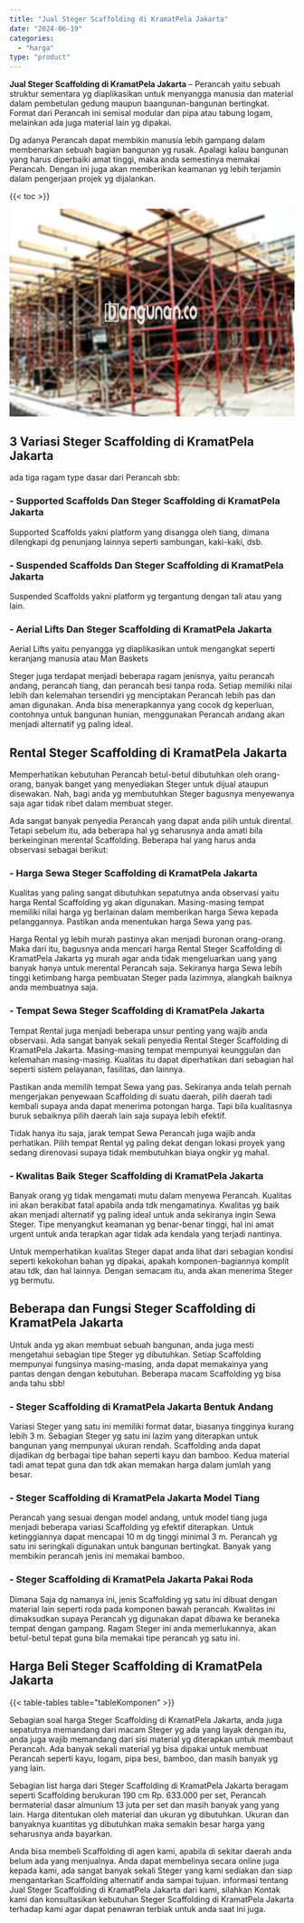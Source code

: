 ```yaml
---
title: "Jual Steger Scaffolding di KramatPela Jakarta"
date: "2024-06-19"
categories: 
  - "harga"
type: "product"
---
```


**Jual Steger Scaffolding di KramatPela Jakarta** – Perancah yaitu sebuah struktur sementara yg diaplikasikan untuk menyangga manusia dan material dalam pembetulan gedung maupun baangunan-bangunan bertingkat. Format dari Perancah ini semisal modular dan pipa atau tabung logam, melainkan ada juga material lain yg dipakai.

Dg adanya Perancah dapat membikin manusia lebih gampang dalam membenarkan sebuah bagian bangunan yg rusak. Apalagi kalau bangunan yang harus diperbaiki amat tinggi, maka anda semestinya memakai Perancah. Dengan ini juga akan memberikan keamanan yg lebih terjamin dalam pengerjaan projek yg dijalankan.

{{< toc >}}

![Jual Steger Scaffolding di KramatPela Jakarta](/images/sewa-scaffolding-steger-21.png)

## 3 Variasi Steger Scaffolding di KramatPela Jakarta

ada tiga ragam type dasar dari Perancah sbb:

### \- Supported Scaffolds Dan Steger Scaffolding di KramatPela Jakarta

Supported Scaffolds yakni platform yang disangga oleh tiang, dimana dilengkapi dg penunjang lainnya seperti sambungan, kaki-kaki, dsb.

### \- Suspended Scaffolds Dan Steger Scaffolding di KramatPela Jakarta

Suspended Scaffolds yakni platform yg tergantung dengan tali atau yang lain.

### \- Aerial Lifts Dan Steger Scaffolding di KramatPela Jakarta

Aerial Lifts yaitu penyangga yg diaplikasikan untuk mengangkat seperti keranjang manusia atau Man Baskets

Steger juga terdapat menjadi beberapa ragam jenisnya, yaitu perancah andang, perancah tiang, dan perancah besi tanpa roda. Setiap memiliki nilai lebih dan kelemahan tersendiri yg menciptakan Perancah lebih pas dan aman digunakan. Anda bisa menerapkannya yang cocok dg keperluan, contohnya untuk bangunan hunian, menggunakan Perancah andang akan menjadi alternatif yg paling ideal.

## Rental Steger Scaffolding di KramatPela Jakarta

Memperhatikan kebutuhan Perancah betul-betul dibutuhkan oleh orang-orang, banyak banget yang menyediakan Steger untuk dijual ataupun disewakan. Nah, bagi anda yg membutuhkan Steger bagusnya menyewanya saja agar tidak ribet dalam membuat steger.

Ada sangat banyak penyedia Perancah yang dapat anda pilih untuk dirental. Tetapi sebelum itu, ada beberapa hal yg seharusnya anda amati bila berkeinginan merental Scaffolding. Beberapa hal yang harus anda observasi sebagai berikut:

### \- Harga Sewa Steger Scaffolding di KramatPela Jakarta

Kualitas yang paling sangat dibutuhkan sepatutnya anda observasi yaitu harga Rental Scaffolding yg akan digunakan. Masing-masing tempat memiliki nilai harga yg berlainan dalam memberikan harga Sewa kepada pelanggannya. Pastikan anda menentukan harga Sewa yang pas.

Harga Rental yg lebih murah pastinya akan menjadi buronan orang-orang. Maka dari itu, bagusnya anda mencari harga Rental Steger Scaffolding di KramatPela Jakarta yg murah agar anda tidak mengeluarkan uang yang banyak hanya untuk merental Perancah saja. Sekiranya harga Sewa lebih tinggi ketimbang harga pembuatan Steger pada lazimnya, alangkah baiknya anda membuatnya saja.

### \- Tempat Sewa Steger Scaffolding di KramatPela Jakarta

Tempat Rental juga menjadi beberapa unsur penting yang wajib anda observasi. Ada sangat banyak sekali penyedia Rental Steger Scaffolding di KramatPela Jakarta. Masing-masing tempat mempunyai keunggulan dan kelemahan masing-masing. Kualitas itu dapat diperhatikan dari sebagian hal seperti sistem pelayanan, fasilitas, dan lainnya.

Pastikan anda memilih tempat Sewa yang pas. Sekiranya anda telah pernah mengerjakan penyewaan Scaffolding di suatu daerah, pilih daerah tadi kembali supaya anda dapat menerima potongan harga. Tapi bila kualitasnya buruk sebaiknya pilih daerah lain saja supaya lebih efektif.

Tidak hanya itu saja, jarak tempat Sewa Perancah juga wajib anda perhatikan. Pilih tempat Rental yg paling dekat dengan lokasi proyek yang sedang direnovasi supaya tidak membutuhkan biaya ongkir yg mahal.

### \- Kwalitas Baik Steger Scaffolding di KramatPela Jakarta

Banyak orang yg tidak mengamati mutu dalam menyewa Perancah. Kualitas ini akan berakibat fatal apabila anda tdk mengamatinya. Kwalitas yg baik akan menjadi alternatif yg paling ideal untuk anda sekiranya ingin Sewa Steger. Tipe menyangkut keamanan yg benar-benar tinggi, hal ini amat urgent untuk anda terapkan agar tidak ada kendala yang terjadi nantinya.

Untuk memperhatikan kualitas Steger dapat anda lihat dari sebagian kondisi seperti kekokohan bahan yg dipakai, apakah komponen-bagiannya komplit atau tdk, dan hal lainnya. Dengan semacam itu, anda akan menerima Steger yg bermutu.

## Beberapa dan Fungsi Steger Scaffolding di KramatPela Jakarta

Untuk anda yg akan membuat sebuah bangunan, anda juga mesti mengetahui sebagian tipe Steger yg dibutuhkan. Setiap Scaffolding mempunyai fungsinya masing-masing, anda dapat memakainya yang pantas dengan dengan kebutuhan. Beberapa macam Scaffolding yg bisa anda tahu sbb!

### \- Steger Scaffolding di KramatPela Jakarta Bentuk Andang

Variasi Steger yang satu ini memiliki format datar, biasanya tingginya kurang lebih 3 m. Sebagian Steger yg satu ini lazim yang diterapkan untuk bangunan yang mempunyai ukuran rendah. Scaffolding anda dapat dijadikan dg berbagai tipe bahan seperti kayu dan bamboo. Kedua material tadi amat tepat guna dan tdk akan memakan harga dalam jumlah yang besar.

### \- Steger Scaffolding di KramatPela Jakarta Model Tiang

Perancah yang sesuai dengan model andang, untuk model tiang juga menjadi beberapa variasi Scaffolding yg efektif diterapkan. Untuk ketinggiannya dapat mencapai 10 m dg tinggi minimal 3 m. Perancah yg satu ini seringkali digunakan untuk bangunan bertingkat. Banyak yang membikin perancah jenis ini memakai bamboo.

### \- Steger Scaffolding di KramatPela Jakarta Pakai Roda

Dimana Saja dg namanya ini, jenis Scaffolding yg satu ini dibuat dengan material lain seperti roda pada komponen bawah perancah. Kwalitas ini dimaksudkan supaya Perancah yg digunakan dapat dibawa ke beraneka tempat dengan gampang. Ragam Steger ini anda memerlukannya, akan betul-betul tepat guna bila memakai tipe perancah yg satu ini.

## Harga Beli Steger Scaffolding di KramatPela Jakarta

{{< table-tables table="tableKomponen" >}}

Sebagian soal harga Steger Scaffolding di KramatPela Jakarta, anda juga sepatutnya memandang dari macam Steger yg ada yang layak dengan itu, anda juga wajib memandang dari sisi material yg diterapkan untuk membaut Perancah. Ada banyak sekali material yg bisa dipakai untuk membuat Perancah seperti kayu, logam, pipa besi, bamboo, dan masih banyak yg yang lain.

Sebagian list harga dari Steger Scaffolding di KramatPela Jakarta beragam seperti Scaffolding berukuran 190 cm Rp. 633.000 per set, Perancah bermaterial dasar almunium 13 juta per set dan masih banyak yang yang lain. Harga ditentukan oleh material dan ukuran yg dibutuhkan. Ukuran dan banyaknya kuantitas yg dibutuhkan maka semakin besar harga yang seharusnya anda bayarkan.

Anda bisa membeli Scaffolding di agen kami, apabila di sekitar daerah anda belum ada yang menjualnya. Anda dapat membelinya secara online juga kepada kami, ada sangat banyak sekali Steger yang kami sediakan dan siap mengantarkan Scaffolding alternatif anda sampai tujuan. informasi tentang Jual Steger Scaffolding di KramatPela Jakarta dari kami, silahkan Kontak kami dan konsultasikan kebutuhan Steger Scaffolding di KramatPela Jakarta terhadap kami agar dapat penawran terbiak untuk anda saat ini juga.
